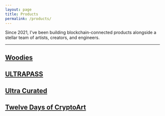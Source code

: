 ```yaml
---
layout: page
title: Products
permalink: /products/
---
```


<p class="sub-heading fade-in-element">Since 2021, I've been building blockchain-connected products alongside a stellar team of artists, creators, and engineers.</p>

<hr class="fade-in-element mt-0 mb-12">

<div id="bgSwitch" class="outer-card-container fade-in-element">
  <div class="card-container">
    <a href="https://woodiesofficial.com" class="card-zoom">
      <div class="card-zoom-image bg-image-card" style="background-image: url('https://ik.imagekit.io/UltraDAO/wallace/card-woodies.jpg?tr=w-100,q-20,bl-6')"></div>
      <div class="card-zoom-text">
        <h2>Woodies</h2>
      </div>
    </a>
    <a href="https://ultradao.org/ultrapass" class="card-zoom">
      <div class="card-zoom-image bg-image-card" style="background-image: url('https://ik.imagekit.io/UltraDAO/wallace/card-ultrapass.jpg?tr=w-100,q-20,bl-6')"></div>
      <div class="card-zoom-text">
        <h2>ULTRAPASS</h2>
      </div>
    </a>
    <a href="https://ultradao.org/curated" class="card-zoom">
      <div class="card-zoom-image bg-image-card" style="background-image: url('https://ik.imagekit.io/UltraDAO/wallace/card-curated.jpg?tr=w-100,q-20,bl-6')"></div>
      <div class="card-zoom-text">
        <h2>Ultra Curated</h2>
      </div>
    </a>
    <a href="https://twelvedays.ultradao.org" class="card-zoom">
      <div class="card-zoom-image bg-image-card" style="background-image: url('https://ik.imagekit.io/UltraDAO/wallace/card-twelve-days.jpg?tr=w-100,q-20,bl-6')"></div>
      <div class="card-zoom-text">
        <h2>Twelve Days of CryptoArt</h2>
      </div>
    </a>
  </div>
</div>

<script>
document.addEventListener('DOMContentLoaded', () => {
    const artCollection = document.getElementById('bgSwitch');
    const triggerPoint = artCollection.offsetTop;

    window.addEventListener('scroll', () => {
        if (window.scrollY === 0) {
            document.body.classList.remove('subtle-bg');
        } else if (window.scrollY + 140 >= triggerPoint) {
            document.body.classList.add('subtle-bg');
        } else {
            document.body.classList.remove('subtle-bg');
        }
    });
});
</script>